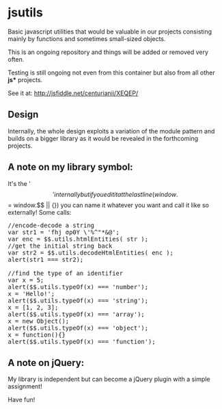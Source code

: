 jsutils
=======

Basic javascript utilities that would be valuable in our projects consisting mainly by functions and sometimes small-sized objects.

This is an ongoing repository and things will be added or removed very often.

Testing is still ongoing not even from this container but also from all other <b>js*</b> projects.

See it at: http://jsfiddle.net/centurianii/XEQEP/

Design
------
Internally, the whole design exploits a variation of the module pattern and builds on a bigger library as it would be revealed in the forthcoming projects.

A note on my library symbol: 
-------------------------------------
It's the '$$' internally but if you edit it at the last line (window.$$ = window.$$ || {}) you can name it whatever you want and call it like so externally!
Some calls:
<pre>
//encode-decode a string
var str1 = 'fhj σρΘΥ \'%^"*&@';
var enc = $$.utils.htmlEntities( str );
//get the initial string back
var str2 = $$.utils.decodeHtmlEntities( enc );
alert(str1 === str2);

//find the type of an identifier
var x = 5;
alert($$.utils.typeOf(x) === 'number');
x = 'Hello!';
alert($$.utils.typeOf(x) === 'string');
x = [1, 2, 3];
alert($$.utils.typeOf(x) === 'array');
x = new Object();
alert($$.utils.typeOf(x) === 'object');
x = function(){}
alert($$.utils.typeOf(x) === 'function');
</pre>

A note on jQuery: 
-----------------------
My library is independent but can become a jQuery plugin with a simple assignment!

Have fun!

